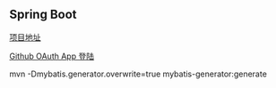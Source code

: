 ## Spring Boot

[项目地址](117.50.84.39)


[Github OAuth App 登陆](https://developer.github.com/apps/building-oauth-apps/)


mvn -Dmybatis.generator.overwrite=true mybatis-generator:generate

